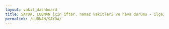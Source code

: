 ```yaml
---
layout: vakit_dashboard
title: SAYDA, LUBNAN için iftar, namaz vakitleri ve hava durumu - ilçe/eyalet seç
permalink: /LUBNAN/SAYDA/
---
```


<script type="text/javascript">
  var GLOBAL_COUNTRY = 'LUBNAN';
  var GLOBAL_CITY = 'SAYDA';
  var GLOBAL_STATE = '';
  var lat = 72;
  var lon = 21;
</script>
